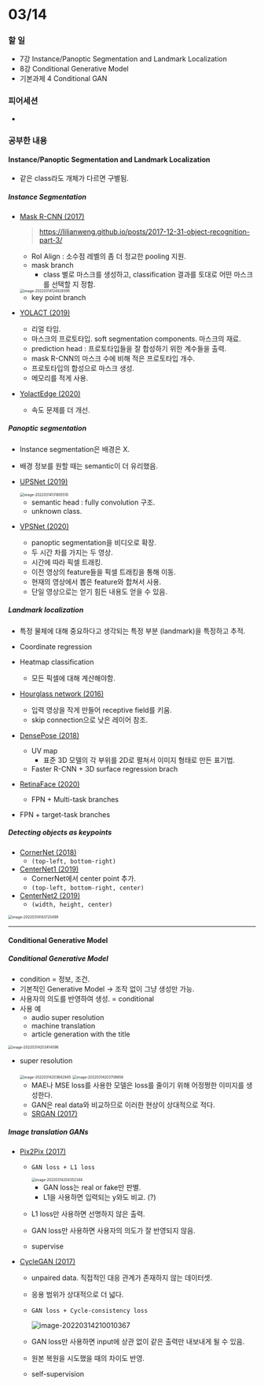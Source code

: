 # 03/14

### 할 일

* 7강 Instance/Panoptic Segmentation and Landmark Localization
* 8강 Conditional Generative Model
* 기본과제 4 Conditional GAN



### 피어세션

* 



### 공부한 내용

#### Instance/Panoptic Segmentation and Landmark Localization

* 같은 class라도 개체가 다르면 구별됨.



##### Instance Segmentation

* [Mask R-CNN (2017)](https://arxiv.org/abs/1703.06870)

  > https://lilianweng.github.io/posts/2017-12-31-object-recognition-part-3/

  * RoI Align : 소수점 레벨의 좀 더 정교한 pooling 지원.
  * mask branch
    * class 별로 마스크를 생성하고, classification 결과를 토대로 어떤 마스크를 선택할 지 정함.

  <img src="0314.assets/image-20220314124828395.png" alt="image-20220314124828395" style="zoom:50%;" />

  * key point branch



* [YOLACT (2019)](https://arxiv.org/abs/1904.02689)
  * 리얼 타임.
  * 마스크의 프로토타입. soft segmentation components. 마스크의 재료.
  * prediction head : 프로토타입들을 잘 합성하기 위한 계수들을 출력.
  * mask R-CNN의 마스크 수에 비해 적은 프로토타입 개수.
  * 프로토타입의 합성으로 마스크 생성.
  * 메모리를 적게 사용.



* [YolactEdge (2020)](https://arxiv.org/abs/2012.12259)
  * 속도 문제를 더 개선.



##### Panoptic segmentation

* Instance segmentation은 배경은 X.
* 배경 정보를 원할 때는 semantic이 더 유리했음.



* [UPSNet (2019)](https://arxiv.org/abs/1901.03784)

  <img src="0314.assets/image-20220314131805510.png" alt="image-20220314131805510" style="zoom:50%;" />

  * semantic head : fully convolution 구조.
  * unknown class.



* [VPSNet (2020)](https://arxiv.org/abs/2006.11339)
  * panoptic segmentation을 비디오로 확장.
  * 두 시간 차를 가지는 두 영상.
  * 시간에 따라 픽셀 트래킹.
  * 이전 영상의 feature들을 픽셀 트래킹을 통해 이동.
  * 현재의 영상에서 뽑은 feature와 합쳐서 사용.
  * 단일 영상으로는 얻기 힘든 내용도 얻을 수 있음.



##### Landmark localization

* 특정 물체에 대해 중요하다고 생각되는 특정 부분 (landmark)을 특정하고 추적.

* Coordinate regression

* Heatmap classification

  * 모든 픽셀에 대해 계산해야함.

  

* [Hourglass network (2016)](https://arxiv.org/abs/1603.06937)

  * 입력 영상을 작게 만들어 receptive field를 키움.
  * skip connection으로 낮은 레이어 참조.



* [DensePose (2018)]()
  * UV map
    * 표준 3D 모델의 각 부위를 2D로 펼쳐서 이미지 형태로 만든 표기법.
  * Faster R-CNN + 3D surface regression brach



* [RetinaFace (2020)](https://arxiv.org/abs/1905.00641)
  * FPN + Multi-task branches



* FPN + target-task branches



##### Detecting objects as keypoints

* [CornerNet (2018)](https://arxiv.org/abs/1808.01244)
  * `(top-left, bottom-right)`
* [CenterNet1 (2019)](https://arxiv.org/abs/1904.08189)
  * CornerNet에서 center point 추가.
  * `(top-left, bottom-right, center)`
* [CenterNet2 (2019)](https://arxiv.org/abs/1904.07850)
  * `(width, height, center)`

<img src="0314.assets/image-20220314143720499.png" alt="image-20220314143720499" style="zoom:50%;" />

---



#### Conditional Generative Model

##### Conditional Generative Model

* condition = 정보, 조건.
* 기본적인 Generative Model → 조작 없이 그냥 생성만 가능.
* 사용자의 의도를 반영하여 생성. = conditional
* 사용 예
  * audio super resolution
  * machine translation
  * article generation with the title

<img src="0314.assets/image-20220314203414096.png" alt="image-20220314203414096" style="zoom:50%;" />



* super resolution 

  <img src="0314.assets/image-20220314203642845.png" alt="image-20220314203642845" style="zoom:50%;" />

  <img src="0314.assets/image-20220314203708656.png" alt="image-20220314203708656" style="zoom:50%;" />

  * MAE나 MSE loss를 사용한 모델은 loss를 줄이기 위해 어정쩡한 이미지를 생성한다.
  * GAN은 real data와 비교하므로 이러한 현상이 상대적으로 적다.
  * [SRGAN (2017)](https://arxiv.org/abs/1609.04802)



##### Image translation GANs

* [Pix2Pix (2017)](https://arxiv.org/abs/1611.07004)

  * `GAN loss + L1 loss`

    <img src="0314.assets/image-20220314204352344.png" alt="image-20220314204352344" style="zoom:50%;" />

    * GAN loss는 real or fake만 판별.
    * L1을 사용하면 입력되는 y와도 비교. (?)

  * L1 loss만 사용하면 선명하지 않은 출력.

  * GAN loss만 사용하면 사용자의 의도가 잘 반영되지 않음.

  * supervise



* [CycleGAN (2017)](https://arxiv.org/abs/1703.10593)

  * unpaired data. 직접적인 대응 관계가 존재하지 않는 데이터셋.

  * 응용 범위가 상대적으로 더 넓다.

  * `GAN loss + Cycle-consistency loss`

    ![image-20220314210010367](0314.assets/image-20220314210010367.png)

  * GAN loss만 사용하면 input에 상관 없이 같은 출력만 내보내게 될 수 있음.

  * 원본 복원을 시도했을 때의 차이도 반영.

  * self-supervision